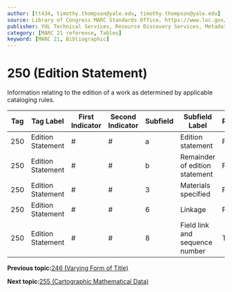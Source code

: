 ```yaml
---
author: [tt434, timothy.thompson@yale.edu, timothy.thompson@yale.edu]
source: Library of Congress MARC Standards Office, https://www.loc.gov/marc/bibliographic/bd250.html
publisher: YUL Technical Services, Resource Discovery Services, Metadata Services Unit
category: [MARC 21 reference, Tables]
keyword: [MARC 21, Bibliographic]
---
```


# 250 \(Edition Statement\)

Information relating to the edition of a work as determined by applicable cataloging rules.

|Tag|Tag Label|First Indicator|Second Indicator|Subfield|Subfield Label|Repeatable|
|---|---------|---------------|----------------|--------|--------------|----------|
|250|Edition Statement|\#|\#|a|Edition statement|F|
|250|Edition Statement|\#|\#|b|Remainder of edition statement|F|
|250|Edition Statement|\#|\#|3|Materials specified|F|
|250|Edition Statement|\#|\#|6|Linkage|F|
|250|Edition Statement|\#|\#|8|Field link and sequence number|T|

**Previous topic:**[246 \(Varying Form of Title\)](../tables/246_bib_table.md)

**Next topic:**[255 \(Cartographic Mathematical Data\)](../tables/255_bib_table.md)

